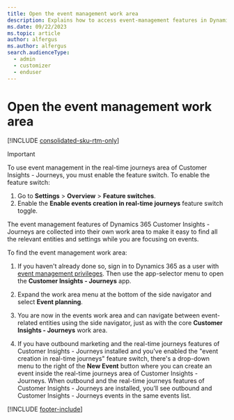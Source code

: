 ```yaml
---
title: Open the event management work area 
description: Explains how to access event-management features in Dynamics 365 Customer Insights - Journeys.
ms.date: 09/22/2023
ms.topic: article
author: alfergus
ms.author: alfergus
search.audienceType: 
  - admin
  - customizer
  - enduser
---
```


# Open the event management work area

[!INCLUDE [consolidated-sku-rtm-only](./includes/consolidated-sku-rtm-only.md)]

> [!IMPORTANT]
> To use event management in the real-time journeys area of Customer Insights - Journeys, you must enable the feature switch. To enable the feature switch:
>
> 1. Go to **Settings** > **Overview** > **Feature switches**.
> 1. Enable the **Enable events creation in real-time journeys** feature switch toggle.

The event management features of Dynamics 365 Customer Insights - Journeys are collected into their own work area to make it easy to find all the relevant entities and settings while you are focusing on events.

To find the event management work area:

1. If you haven't already done so, sign in to Dynamics 365 as a user with [event management privileges](admin-users-licenses-roles.md). Then use the app-selector menu to open the **Customer Insights - Journeys** app.

1. Expand the work area menu at the bottom of the side navigator and select **Event planning**.

1. You are now in the events work area and can navigate between event-related entities using the side navigator, just as with the core **Customer Insights - Journeys** work area.

1. If you have outbound marketing and the real-time journeys features of Customer Insights - Journeys installed and you've enabled the "event creation in real-time journeys" feature switch, there's a drop-down menu to the right of the **New Event** button where you can create an event inside the real-time journeys area of Customer Insights - Journeys. When outbound and the real-time journeys features of Customer Insights - Journeys are installed, you’ll see outbound and Customer Insights - Journeys events in the same events list.

[!INCLUDE [footer-include](./includes/footer-banner.md)]
